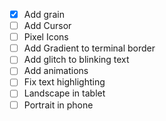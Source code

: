 - [x] Add grain
- [ ] Add Cursor
- [ ] Pixel Icons
- [ ] Add Gradient to terminal border
- [ ] Add glitch to blinking text
- [ ] Add animations
- [ ] Fix text highlighting
- [ ] Landscape in tablet
- [ ] Portrait in phone
